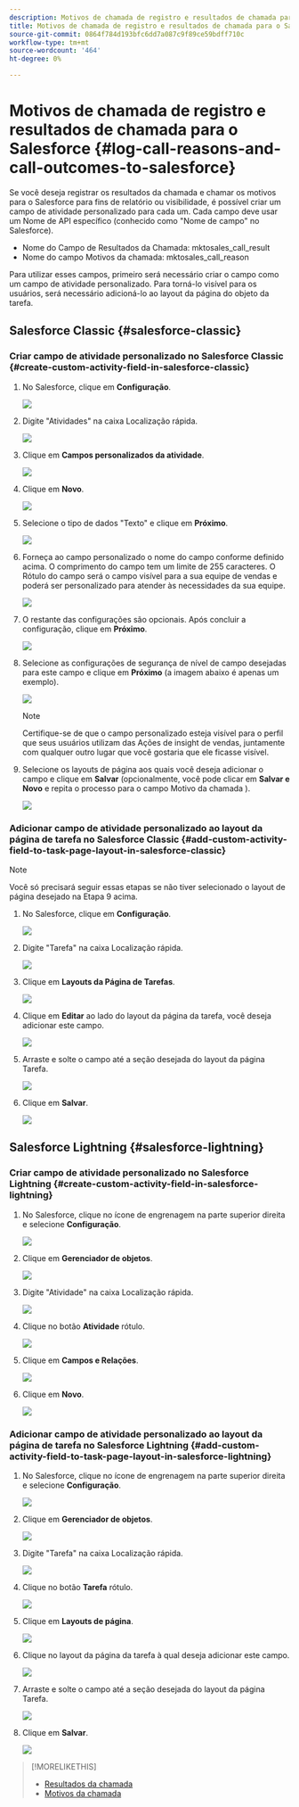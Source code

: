```yaml
---
description: Motivos de chamada de registro e resultados de chamada para o Salesforce - Documentos da Marketo - Documentação do produto
title: Motivos de chamada de registro e resultados de chamada para o Salesforce
source-git-commit: 0864f784d193bfc6dd7a087c9f89ce59bdff710c
workflow-type: tm+mt
source-wordcount: '464'
ht-degree: 0%

---
```


# Motivos de chamada de registro e resultados de chamada para o Salesforce {#log-call-reasons-and-call-outcomes-to-salesforce}

Se você deseja registrar os resultados da chamada e chamar os motivos para o Salesforce para fins de relatório ou visibilidade, é possível criar um campo de atividade personalizado para cada um. Cada campo deve usar um Nome de API específico (conhecido como &quot;Nome de campo&quot; no Salesforce).

* Nome do Campo de Resultados da Chamada: mktosales_call_result
* Nome do campo Motivos da chamada: mktosales_call_reason

Para utilizar esses campos, primeiro será necessário criar o campo como um campo de atividade personalizado. Para torná-lo visível para os usuários, será necessário adicioná-lo ao layout da página do objeto da tarefa.

## Salesforce Classic {#salesforce-classic}

### Criar campo de atividade personalizado no Salesforce Classic  {#create-custom-activity-field-in-salesforce-classic}

1. No Salesforce, clique em **Configuração**.

   ![](assets/log-call-reasons-and-call-outcomes-to-salesforce-1.png)

1. Digite &quot;Atividades&quot; na caixa Localização rápida.

   ![](assets/log-call-reasons-and-call-outcomes-to-salesforce-2.png)

1. Clique em **Campos personalizados da atividade**.

   ![](assets/log-call-reasons-and-call-outcomes-to-salesforce-3.png)

1. Clique em **Novo**.

   ![](assets/log-call-reasons-and-call-outcomes-to-salesforce-4.png)

1. Selecione o tipo de dados &quot;Texto&quot; e clique em **Próximo**.

   ![](assets/log-call-reasons-and-call-outcomes-to-salesforce-5.png)

1. Forneça ao campo personalizado o nome do campo conforme definido acima. O comprimento do campo tem um limite de 255 caracteres. O Rótulo do campo será o campo visível para a sua equipe de vendas e poderá ser personalizado para atender às necessidades da sua equipe.

   ![](assets/log-call-reasons-and-call-outcomes-to-salesforce-6.png)

1. O restante das configurações são opcionais. Após concluir a configuração, clique em **Próximo**.

   ![](assets/log-call-reasons-and-call-outcomes-to-salesforce-7.png)

1. Selecione as configurações de segurança de nível de campo desejadas para este campo e clique em **Próximo** (a imagem abaixo é apenas um exemplo).

   ![](assets/log-call-reasons-and-call-outcomes-to-salesforce-8.png)

   >[!NOTE]
   >
   >Certifique-se de que o campo personalizado esteja visível para o perfil que seus usuários utilizam das Ações de insight de vendas, juntamente com qualquer outro lugar que você gostaria que ele ficasse visível.

1. Selecione os layouts de página aos quais você deseja adicionar o campo e clique em **Salvar** (opcionalmente, você pode clicar em **Salvar e Novo** e repita o processo para o campo Motivo da chamada ).

   ![](assets/log-call-reasons-and-call-outcomes-to-salesforce-9.png)

### Adicionar campo de atividade personalizado ao layout da página de tarefa no Salesforce Classic {#add-custom-activity-field-to-task-page-layout-in-salesforce-classic}

>[!NOTE]
>
>Você só precisará seguir essas etapas se não tiver selecionado o layout de página desejado na Etapa 9 acima.

1. No Salesforce, clique em **Configuração**.

   ![](assets/log-call-reasons-and-call-outcomes-to-salesforce-10.png)

1. Digite &quot;Tarefa&quot; na caixa Localização rápida.

   ![](assets/log-call-reasons-and-call-outcomes-to-salesforce-11.png)

1. Clique em **Layouts da Página de Tarefas**.

   ![](assets/log-call-reasons-and-call-outcomes-to-salesforce-12.png)

1. Clique em **Editar** ao lado do layout da página da tarefa, você deseja adicionar este campo.

   ![](assets/log-call-reasons-and-call-outcomes-to-salesforce-13.png)

1. Arraste e solte o campo até a seção desejada do layout da página Tarefa.

   ![](assets/log-call-reasons-and-call-outcomes-to-salesforce-14.png)

1. Clique em **Salvar**.

   ![](assets/log-call-reasons-and-call-outcomes-to-salesforce-15.png)

## Salesforce Lightning {#salesforce-lightning}

### Criar campo de atividade personalizado no Salesforce Lightning {#create-custom-activity-field-in-salesforce-lightning}

1. No Salesforce, clique no ícone de engrenagem na parte superior direita e selecione **Configuração**.

   ![](assets/log-call-reasons-and-call-outcomes-to-salesforce-16.png)

1. Clique em **Gerenciador de objetos**.

   ![](assets/log-call-reasons-and-call-outcomes-to-salesforce-17.png)

1. Digite &quot;Atividade&quot; na caixa Localização rápida.

   ![](assets/log-call-reasons-and-call-outcomes-to-salesforce-18.png)

1. Clique no botão **Atividade** rótulo.

   ![](assets/log-call-reasons-and-call-outcomes-to-salesforce-19.png)

1. Clique em **Campos e Relações**.

   ![](assets/log-call-reasons-and-call-outcomes-to-salesforce-20.png)

1. Clique em **Novo**.

   ![](assets/log-call-reasons-and-call-outcomes-to-salesforce-21.png)

### Adicionar campo de atividade personalizado ao layout da página de tarefa no Salesforce Lightning {#add-custom-activity-field-to-task-page-layout-in-salesforce-lightning}

1. No Salesforce, clique no ícone de engrenagem na parte superior direita e selecione **Configuração**.

   ![](assets/log-call-reasons-and-call-outcomes-to-salesforce-22.png)

1. Clique em **Gerenciador de objetos**.

   ![](assets/log-call-reasons-and-call-outcomes-to-salesforce-23.png)

1. Digite &quot;Tarefa&quot; na caixa Localização rápida.

   ![](assets/log-call-reasons-and-call-outcomes-to-salesforce-24.png)

1. Clique no botão **Tarefa** rótulo.

   ![](assets/log-call-reasons-and-call-outcomes-to-salesforce-25.png)

1. Clique em **Layouts de página**.

   ![](assets/log-call-reasons-and-call-outcomes-to-salesforce-26.png)

1. Clique no layout da página da tarefa à qual deseja adicionar este campo.

   ![](assets/log-call-reasons-and-call-outcomes-to-salesforce-27.png)

1. Arraste e solte o campo até a seção desejada do layout da página Tarefa.

   ![](assets/log-call-reasons-and-call-outcomes-to-salesforce-28.png)

1. Clique em **Salvar**.

   ![](assets/log-call-reasons-and-call-outcomes-to-salesforce-29.png)

>[!MORELIKETHIS]
>
>* [Resultados da chamada](/help/marketo/product-docs/marketo-sales-insight/actions/phone/call-outcomes.md)
>* [Motivos da chamada](/help/marketo/product-docs/marketo-sales-insight/actions/phone/call-reasons.md)

